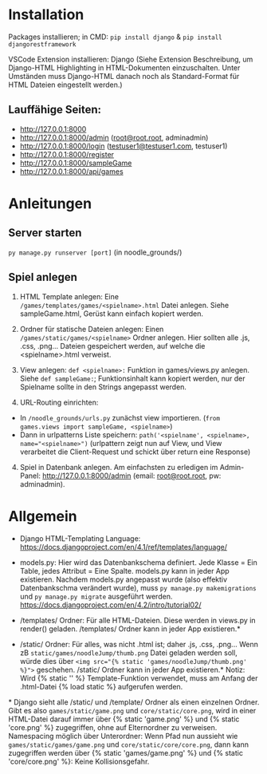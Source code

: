 # Installation

Packages installieren; in CMD: `pip install django` & `pip install djangorestframework`

VSCode Extension installieren: Django (Siehe Extension Beschreibung, um Django-HTML Highlighting in HTML-Dokumenten einzuschalten. Unter Umständen muss Django-HTML danach noch als Standard-Format für HTML Dateien eingestellt werden.)

## Lauffähige Seiten:

- http://127.0.0.1:8000
- http://127.0.0.1:8000/admin (root@root.root, adminadmin)
- http://127.0.0.1:8000/login (testuser1@testuser1.com, testuser1)
- http://127.0.0.1:8000/register 
- http://127.0.0.1:8000/sampleGame
- http://127.0.0.1:8000/api/games

# Anleitungen

## Server starten

`py manage.py runserver [port]` (in noodle_grounds/)

## Spiel anlegen

1. HTML Template anlegen: Eine `/games/templates/games/<spielname>.html` Datei anlegen. Siehe sampleGame.html, Gerüst kann einfach kopiert werden.

2. Ordner für statische Dateien anlegen: Einen `/games/static/games/<spielname>` Ordner anlegen. Hier sollten alle .js, .css, .png... Dateien gespeichert werden, auf welche die \<spielname>.html verweist. 

3. View anlegen: `def <spielname>:` Funktion in games/views.py anlegen. Siehe `def sampleGame:`; Funktionsinhalt kann kopiert werden, nur der Spielname sollte in den Strings angepasst werden.

4. URL-Routing einrichten: 
  - In `/noodle_grounds/urls.py` zunächst view importieren. (`from games.views import sampleGame, <spielname>`)
  - Dann in urlpatterns Liste speichern: `path('<spielname', <spielname>, name="<spielname>")` (urlpattern zeigt nun auf View, und View verarbeitet die Client-Request und schickt über return eine Response)

4. Spiel in Datenbank anlegen. Am einfachsten zu erledigen im Admin-Panel: http://127.0.0.1:8000/admin (email: root@root.root, pw: adminadmin). 

# Allgemein

- Django HTML-Templating Language: https://docs.djangoproject.com/en/4.1/ref/templates/language/

- models.py: Hier wird das Datenbankschema definiert. Jede Klasse = Ein Table, jedes Attribut = Eine Spalte. models.py kann in jeder App existieren. Nachdem models.py angepasst wurde (also effektiv Datenbankschma verändert wurde), muss `py manage.py makemigrations` und `py manage.py migrate` ausgeführt werden. https://docs.djangoproject.com/en/4.2/intro/tutorial02/

- /templates/ Ordner: Für alle HTML-Dateien. Diese werden in views.py in render() geladen. /templates/ Ordner kann in jeder App existieren.*

- /static/ Ordner: Für alles, was nicht .html ist; daher .js, .css, .png... Wenn zB `static/games/noodleJump/thumb.png` Datei geladen werden soll, würde dies über `<img src="{% static 'games/noodleJump/thumb.png' %}">` geschehen. /static/ Ordner kann in jeder App existieren.* Notiz: Wird {% static '' %} Template-Funktion verwendet, muss am Anfang der .html-Datei {% load static %} aufgerufen werden.

\* Django sieht alle /static/ und /template/ Ordner als einen einzelnen Ordner. Gibt es also `games/static/game.png` und `core/static/core.png`, wird in einer HTML-Datei darauf immer über {% static 'game.png' %} und {% static 'core.png' %} zugegriffen, ohne auf Elternordner zu verweisen. Namespacing möglich über Unterordner: Wenn Pfad nun aussieht wie `games/static/games/game.png` und `core/static/core/core.png`, dann kann zugegriffen werden über {% static 'games/game.png' %} und {% static 'core/core.png' %}: Keine Kollisionsgefahr.
